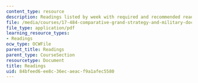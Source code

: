 ```yaml
---
content_type: resource
description: Readings listed by week with required and recommended readings.
file: /media/courses/17-484-comparative-grand-strategy-and-military-doctrine-fall-2004/84bfeed6ee8c36ecaeacf9a1afec5580_readings.pdf
file_type: application/pdf
learning_resource_types:
- Readings
ocw_type: OCWFile
parent_title: Readings
parent_type: CourseSection
resourcetype: Document
title: Readings
uid: 84bfeed6-ee8c-36ec-aeac-f9a1afec5580
---
```

